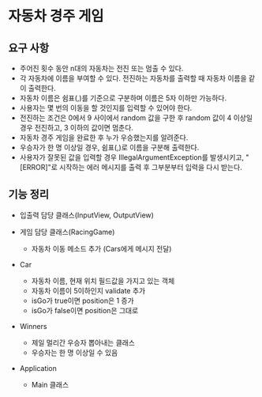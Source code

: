 # 자동차 경주 게임

## 요구 사항

- 주어진 횟수 동안 n대의 자동차는 전진 또는 멈출 수 있다.
- 각 자동차에 이름을 부여할 수 있다. 전진하는 자동차를 출력할 때 자동차 이름을 같이 출력한다.
- 자동차 이름은 쉼표(,)를 기준으로 구분하며 이름은 5자 이하만 가능하다.
- 사용자는 몇 번의 이동을 할 것인지를 입력할 수 있어야 한다.
- 전진하는 조건은 0에서 9 사이에서 random 값을 구한 후 random 값이 4 이상일 경우 전진하고, 3 이하의 값이면 멈춘다.
- 자동차 경주 게임을 완료한 후 누가 우승했는지를 알려준다.
- 우승자가 한 명 이상일 경우, 쉼표(,)로 이름을 구분해 출력한다.
- 사용자가 잘못된 값을 입력할 경우 IllegalArgumentException를 발생시키고, "[ERROR]"로 시작하는 에러 메시지를 출력 후 그부분부터 입력을 다시 받는다.

## 기능 정리

* 입출력 담당 클래스(InputView, OutputView)

* 게임 담당 클래스(RacingGame)
    - 자동차 이동 메소드 추가 (Cars에게 메시지 전달)

* Car
    - 자동차 이름, 현재 위치 필드값을 가지고 있는 객체
    - 자동차 이름이 5이하인지 validate 추가
    - isGo가 true이면 position은 1 증가
    - isGo가 false이면 position은 그대로

* Winners
    - 제일 멀리간 우승자 뽑아내는 클래스
    - 우승자는 한 명 이상일 수 있음

* Application
    - Main 클래스

